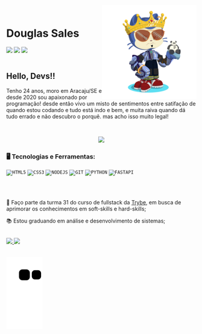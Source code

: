 <img align="right" width="250px" style="margin-top:-20px" src="https://github.com/doug-sales1819/doug-sales1819/blob/main/octocat-1676073739839.png">

<div dsplay="inline-block">
    <h1 align="left">Douglas Sales</h1>
    <div>
        <a href="https://instagram.com/douglas.sales24?igshid=ZDdkNTZiNTM=" target="_blank"><img src="https://img.shields.io/badge/-Instagram-%23E4405F?style=for-the-badge&logo=instagram&logoColor=white" target="_blank"></a>
        <a href="https://www.linkedin.com/in/douglas-sales0611/" target="_blank"><img src="https://img.shields.io/badge/-LinkedIn-%230077B5?style=for-the-badge&logo=linkedin&logoColor=white" target="_blank"></a> 
        <a href="https://www.linkedin.com/in/douglas-sales0611/" target="_blank"><img src="https://img.shields.io/badge/-LinkedIn-%230077B5?style=for-the-badge&logo=linkedin&logoColor=white" target="_blank"></a>   
    </div>
</div>

</br> 

## Hello, Devs!!

Tenho 24 anos, moro em Aracaju/SE e desde 2020 sou apaixonado por programação! desde então vivo um misto de sentimentos entre satifação de quando estou codando e tudo está indo e bem, e muita raiva quando dá tudo errado e não descubro o porquê. mas acho isso muito legal! 

</br>

<p align="center">
  <img src="https://super.abril.com.br/wp-content/uploads/2016/09/super_imggato_digitando_0.gif" width="350">
</p>

### 🖥️ Tecnologias e Ferramentas:
<code><img width="40px" src="https://cdn.jsdelivr.net/gh/devicons/devicon/icons/html5/html5-original-wordmark.svg" title = "HTML5"/></code>
<code><img width="40px" src="https://cdn.jsdelivr.net/gh/devicons/devicon/icons/css3/css3-original-wordmark.svg" title = "CSS3"/></code>
<code><img width="40px" src="https://cdn.jsdelivr.net/gh/devicons/devicon/icons/nodejs/nodejs-original.svg" title = "NODEJS"/></code>
<code><img width="40px" src="https://cdn.jsdelivr.net/gh/devicons/devicon/icons/git/git-original.svg" title = "GIT"/></code>
<code><img width="40px" src="https://cdn.jsdelivr.net/gh/devicons/devicon/icons/python/python-original.svg" title = "PYTHON"/></code>
<code><img width="40px" src="https://cdn.jsdelivr.net/gh/devicons/devicon/icons/fastapi/fastapi-plain.svg" title = "FASTAPI"/></code>


</br>
</br>

<div display="inline-block">
    <p align="left">🤿 Faço parte da turma 31 do curso de fullstack da <a href="https://www.betrybe.com/">Trybe</a>, em busca de aprimorar os conhecimentos em soft-skills e hard-skills;</p>
    <p align="left">📚 Estou graduando em análise e desenvolvimento de sistemas;</p>
</div>

</br>

<div>
    <a href="https://github.com/seu-usuário-aqui">
    <img height="180em" src="https://github-readme-stats.vercel.app/api/top-langs/?username=doug-sales1819&layout=compact&langs_count=7&theme=dracula"/>
    <img height="180em" src="https://github-readme-stats.vercel.app/api?username=doug-sales1819&show_icons=true&theme=dracula&include_all_commits=true&count_private=true"/>
</div>
    
</br>

![Snake animation](https://github.com/doug-sales1819/doug-sales1819/blob/output/github-contribution-grid-snake.svg)
